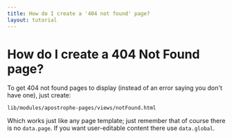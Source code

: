 ```yaml
---
title: How do I create a '404 not found' page?
layout: tutorial
---
```


# How do I create a 404 Not Found page?

To get 404 not found pages to display \(instead of an error saying you don't have one\), just create:

```text
lib/modules/apostrophe-pages/views/notFound.html
```

Which works just like any page template; just remember that of course there is no `data.page`. If you want user-editable content there use `data.global`.

